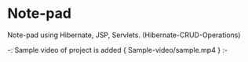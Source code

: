 # Note-pad
Note-pad using Hibernate, JSP, Servlets. (Hibernate-CRUD-Operations)

-: Sample video of project is added { Sample-video/sample.mp4 } :-
